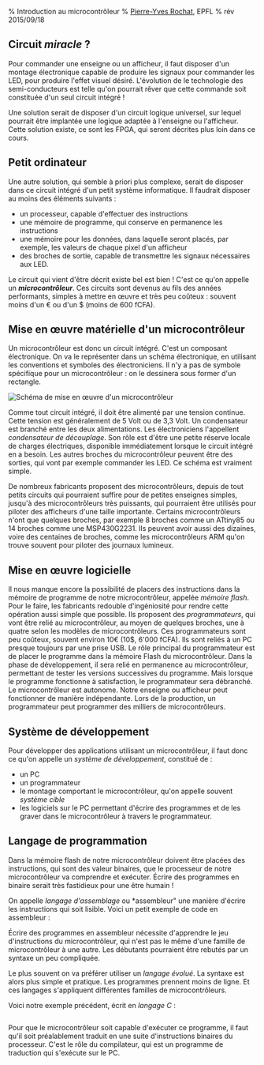% Introduction au microcontrôleur
% [Pierre-Yves Rochat](mailto:pyr@pyr.ch), EPFL
% rév 2015/09/18


## Circuit *miracle* ? ###

Pour commander une enseigne ou un afficheur, il faut disposer d'un montage électronique capable de produire les signaux pour commander les LED, pour produire l'effet visuel désiré. L'évolution de le technologie des semi-conducteurs est telle qu'on pourrait rêver que cette commande soit constituée d'un seul circuit intégré !

Une solution serait de disposer d'un circuit logique universel, sur lequel pourrait être implantée une logique adaptée à l'enseigne ou l'afficheur. Cette solution existe, ce sont les FPGA, qui seront décrites plus loin dans ce cours.

## Petit ordinateur ##

Une autre solution, qui semble à priori plus complexe, serait de disposer dans ce circuit intégré d'un petit système informatique. Il faudrait disposer au moins des éléments suivants :

* un processeur, capable d'effectuer des instructions
* une mémoire de programme, qui conserve en permanence les instructions
* une mémoire pour les données, dans laquelle seront placés, par exemple, les valeurs de chaque pixel d'un afficheur
* des broches de sortie, capable de transmettre les signaux nécessaires aux LED.

Le circuit qui vient d'être décrit existe bel est bien ! C'est ce qu'on appelle un __*microcontrôleur*__. Ces circuits sont devenus au fils des années performants, simples à mettre en œuvre et très peu coûteux : souvent moins d'un € ou d'un $ (moins de 600 fCFA).

## Mise en œuvre matérielle d'un microcontrôleur ##

Un microcontrôleur est donc un circuit intégré. C'est un composant électronique. On va le représenter dans un schéma électronique, en utilisant les conventions et symboles des électroniciens. Il n'y a pas de symbole spécifique pour un microcontrôleur : on le dessinera sous former d'un rectangle. 

![Schéma de mise en œuvre d'un microcontrôleur](images/schema-uC-1.png "Schéma de mise en œuvre d'un microcontrôleur")

Comme tout circuit intégré, il doit être alimenté par une tension continue. Cette tension est généralement de 5 Volt ou de 3,3 Volt. Un condensateur est branché entre les deux alimentations. Les électroniciens l'appellent *condensateur de découplage*. Son rôle est d'être une petite réserve locale de charges électriques, disponible immédiatement lorsque le circuit intégré en a besoin. Les autres broches du microcontrôleur peuvent être des sorties, qui vont par exemple commander les LED. Ce schéma est vraiment simple.

De nombreux fabricants proposent des microcontrôleurs, depuis de tout petits circuits qui pourraient suffire pour de petites enseignes simples, jusqu'à des microcontrôleurs très puissants, qui pourraient être utilisés pour piloter des afficheurs d'une taille importante. Certains microcontrôleurs n'ont que quelques broches, par exemple 8 broches comme un ATtiny85 ou 14 broches comme une MSP430G2231. Ils peuvent avoir aussi des dizaines, voire des centaines de broches, comme les microcontrôleurs ARM qu'on trouve souvent pour piloter des journaux lumineux.


## Mise en œuvre logicielle ##

Il nous manque encore la possibilité de placers des instructions dans la mémoire de programme de notre microcontrôleur, appelée *mémoire flash*. Pour le faire, les fabricants redouble d'ingéniosité pour rendre cette opération aussi simple que possible. Ils proposent des *programmateurs*, qui vont être relié au microcontrôleur, au moyen de quelques broches, une à quatre selon les modèles de microcontrôleurs. Ces programmateurs sont peu coûteux, souvent environ 10€ (10$, 6'000 fCFA). Ils sont reliés à un PC presque toujours par une prise USB. Le rôle principal du programmateur est de placer le programme dans la mémoire Flash du microcontrôleur. Dans la phase de développement, il sera relié en permanence au microcontrôleur, permettant de tester les versions successives du programme. Mais lorsque le programme fonctionne à satisfaction, le programmateur sera débranché. Le microcontrôleur est autonome. Notre enseigne ou afficheur peut fonctionner de manière indépendante. Lors de la production, un programmateur peut programmer des milliers de microcontrôleurs.

## Système de développement ##

Pour développer des applications utilisant un microcontrôleur, il faut donc ce qu'on appelle un *système de développement*, constitué de :

* un PC
* un programmateur
* le montage comportant le microcontrôleur, qu'on appelle souvent *système cible*
* les logiciels sur le PC permettant d'écrire des programmes et de les graver dans le microcontrôleur à travers le programmateur.

## Langage de programmation ##

Dans la mémoire flash de notre microcontrôleur doivent être placées des instructions, qui sont des valeur binaires, que le processeur de notre microcontrôleur va comprendre et exécuter. Écrire des programmes en binaire serait très fastidieux pour une être humain !

On appelle *langage d'assemblage* ou *assembleur" une manière d'écrire les instructions qui soit lisible. Voici un petit exemple de code en assembleur :

Écrire des programmes en assembleur nécessite d'apprendre le jeu d'instructions du microcontrôleur, qui n'est pas le même d'une famille de microcontrôleur à une autre. Les débutants pourraient être rebutés par un syntaxe un peu compliquée.

Le plus souvent on va préférer utiliser un *langage évolué*. La syntaxe est alors plus simple et pratique. Les programmes prennent moins de ligne. Et ces langages s'appliquent différentes familles de microcontrôleurs. 

Voici notre exemple précédent, écrit en *langage C* :

~~~~~~~
~~~~~~~

Pour que le microcontrôleur soit capable d'exécuter ce programme, il faut qu'il soit préalablement traduit en une suite d'instructions binaires du processeur. C'est le rôle du compilateur, qui est un programme de traduction qui s'exécute sur le PC.


<!-- retour au mode normal -->


